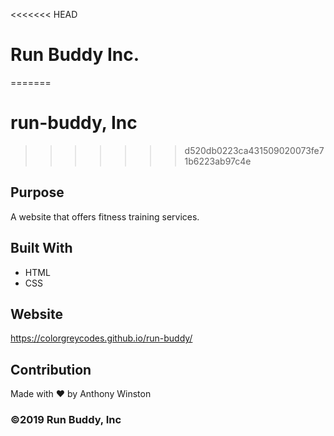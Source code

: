 <<<<<<< HEAD
# Run Buddy Inc.
=======
# run-buddy, Inc
>>>>>>> d520db0223ca431509020073fe71b6223ab97c4e

## Purpose
A website that offers fitness training services.

## Built With
* HTML
* CSS

## Website
https://colorgreycodes.github.io/run-buddy/

## Contribution
Made with ❤️ by Anthony Winston


### ©️2019 Run Buddy, Inc 
